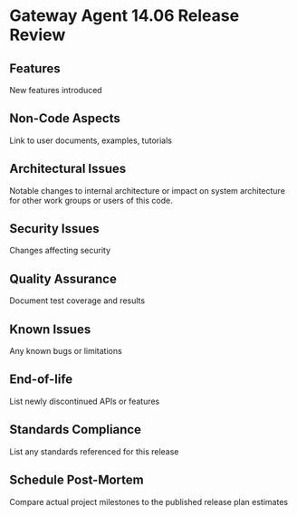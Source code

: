 # Gateway Agent 14.06 Release Review

## Features

New features introduced

## Non-Code Aspects

Link to user documents, examples, tutorials

## Architectural Issues

Notable changes to internal architecture or impact on system architecture for other work groups or users of this code.

## Security Issues

Changes affecting security

## Quality Assurance

Document test coverage and results

## Known Issues

Any known bugs or limitations

## End-of-life

List newly discontinued APIs or features

## Standards Compliance

List any standards referenced for this release

## Schedule Post-Mortem

Compare actual project milestones to the published release plan estimates


